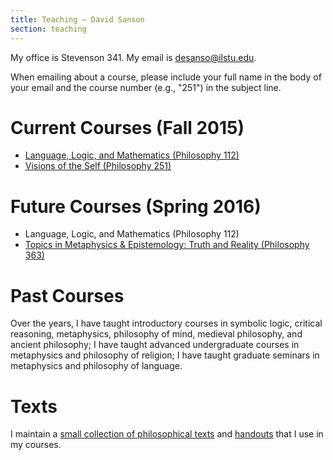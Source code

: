 ```yaml
---
title: Teaching — David Sanson
section: teaching
---
```


My office is Stevenson 341. My email is <desanso@ilstu.edu>.

When emailing about a course, please include your full name in the body
of your email and the course number (e.g., "251") in the subject line.

Current Courses (Fall 2015)
==============

-   [Language, Logic, and Mathematics (Philosophy 112)](/logic/index.html)
-   [Visions of the Self (Philosophy 251)](/251/index.html)

Future Courses (Spring 2016)
=============

-   Language, Logic, and Mathematics (Philosophy 112)
-   [Topics in Metaphysics & Epistemology: Truth and Reality (Philosophy
    363)](/363/index.html)

Past Courses
============

Over the years, I have taught introductory courses in symbolic logic,
critical reasoning, metaphysics, philosophy of mind, medieval
philosophy, and ancient philosophy; I have taught advanced undergraduate
courses in metaphysics and philosophy of religion; I have taught
graduate seminars in metaphysics and philosophy of language.

<!--

Past Courses
------------

-   Spring 2015
    -   [Topics in Metaphysics and Epistemology: Properties](/363s2015) (363)\
    -   [Language, Logic and Mathematics](/logic) (112)

-   Fall 2015
    -   Language, Logic, and Mathematics (112)

-   Spring 2014
    -   Language, Logic, and Mathematics (112)
    -   Symbolic Logic I (210)

-   Fall 2013
    -   Visions of the Self (251)
    -   Topics in Metaphysics and Epistemology: Modality (363)

-   Summer 2013
    -   (Online) Introduction to Philosophy (101)

-   Spring 2013
    -   Language, Logic and Mathematics (112)
    -   Topics in 20th Century Philosophy: Composition (305)

-   Fall 2012
    -   Symbolic Logic I (210)
    -   Visions of the Self (251)

-   Spring 2012 (at OSU)
    -   Medieval Philosophy (302)
    -   Graduate Seminar: Metaphysics of Modality (863)

-   Winter 2012 (at OSU)
    -   Ancient Philosophy (301)

-   Fall 2011 (at OSU)
    -   First Year Seminar (700) with William Taschek

-   Spring 2011 (at OSU)
    -   Symbolic Logic (250)
    -   Dissertation Seminar (999)

-   Fall 2010 (at OSU)
    -   Ancient Philosophy (301)
    -   Topics in Philosophy of Religion (670)

-   Winter 2010 (at OSU)
    -   Introduction to Metaphysics (463)
    -   Graduate Seminar: The Metaphysics of Tense (863)

-   Fall 2009 (at OSU)
    -   Honors Introduction to Philosophy (H101)
    -   Ancient Philosophy (301)

-   Winter 2009 (at OSU)
    -   Ancient Philosophy (301)
    -   Advanced Metaphysics (663)

-   Fall 2008 (at OSU)
    -   Medieval Philosophy (302)
    -   First Year Seminar (700) with Ben Caplan

-	Winter 2008 (at OSU)
	-   Symbolic Logic (250)
	-   Ancient Philosophy (301)

-	Fall 2007 (at OSU)
	-   Medieval Philosophy (302)
	-   Seminar: Nonexistents (863)

-	Spring 2007 (at OSU)
	-   Introduction to Philosophy (101)
	-   Medieval Philosophy (302)

-	Winter 2007 (at OSU)
	-   Ancient Philosophy (301)
	-   Introduction to Metaphysics (463)

-	Spring 2006 (at OSU)
	-   Honors Introduction to Philosophy (H101)
	-   Seminar: Time and Change (863)

-	Winter 2006 (at OSU)
	-	Introduction to Logic (150)
	-	Medieval Philosophy (302)

-   Summer 2003 (at UCLA)
    -   Topics in Early Modern Philosophy (119)

-   Summer 2001 (at UCLA)
    -   Symbolic Logic (31)

-->

Texts
=====

I maintain a [small collection of philosophical
texts](/texts) and [handouts](/handouts) that I use in my courses.
